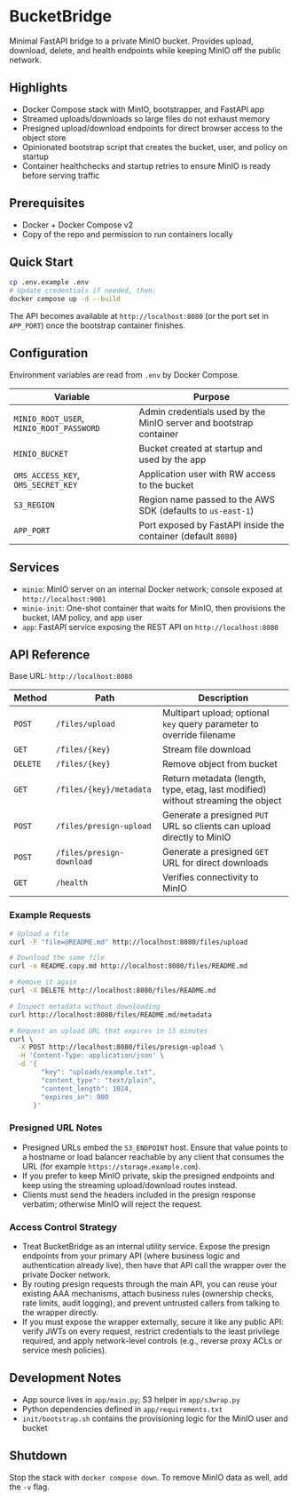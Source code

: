 # BucketBridge

Minimal FastAPI bridge to a private MinIO bucket. Provides upload, download, delete, and health endpoints while keeping MinIO off the public network.

## Highlights
- Docker Compose stack with MinIO, bootstrapper, and FastAPI app
- Streamed uploads/downloads so large files do not exhaust memory
- Presigned upload/download endpoints for direct browser access to the object store
- Opinionated bootstrap script that creates the bucket, user, and policy on startup
- Container healthchecks and startup retries to ensure MinIO is ready before serving traffic

## Prerequisites
- Docker + Docker Compose v2
- Copy of the repo and permission to run containers locally

## Quick Start
```bash
cp .env.example .env
# Update credentials if needed, then:
docker compose up -d --build
```

The API becomes available at `http://localhost:8080` (or the port set in `APP_PORT`) once the bootstrap container finishes.

## Configuration
Environment variables are read from `.env` by Docker Compose.

| Variable | Purpose |
| --- | --- |
| `MINIO_ROOT_USER`, `MINIO_ROOT_PASSWORD` | Admin credentials used by the MinIO server and bootstrap container |
| `MINIO_BUCKET` | Bucket created at startup and used by the app |
| `OMS_ACCESS_KEY`, `OMS_SECRET_KEY` | Application user with RW access to the bucket |
| `S3_REGION` | Region name passed to the AWS SDK (defaults to `us-east-1`) |
| `APP_PORT` | Port exposed by FastAPI inside the container (default `8080`) |

## Services
- `minio`: MinIO server on an internal Docker network; console exposed at `http://localhost:9001`
- `minio-init`: One-shot container that waits for MinIO, then provisions the bucket, IAM policy, and app user
- `app`: FastAPI service exposing the REST API on `http://localhost:8080`

## API Reference
Base URL: `http://localhost:8080`

| Method | Path | Description |
| --- | --- | --- |
| `POST` | `/files/upload` | Multipart upload; optional `key` query parameter to override filename |
| `GET` | `/files/{key}` | Stream file download |
| `DELETE` | `/files/{key}` | Remove object from bucket |
| `GET` | `/files/{key}/metadata` | Return metadata (length, type, etag, last modified) without streaming the object |
| `POST` | `/files/presign-upload` | Generate a presigned `PUT` URL so clients can upload directly to MinIO |
| `POST` | `/files/presign-download` | Generate a presigned `GET` URL for direct downloads |
| `GET` | `/health` | Verifies connectivity to MinIO |

### Example Requests
```bash
# Upload a file
curl -F "file=@README.md" http://localhost:8080/files/upload

# Download the same file
curl -o README.copy.md http://localhost:8080/files/README.md

# Remove it again
curl -X DELETE http://localhost:8080/files/README.md

# Inspect metadata without downloading
curl http://localhost:8080/files/README.md/metadata

# Request an upload URL that expires in 15 minutes
curl \
  -X POST http://localhost:8080/files/presign-upload \
  -H 'Content-Type: application/json' \
  -d '{
        "key": "uploads/example.txt",
        "content_type": "text/plain",
        "content_length": 1024,
        "expires_in": 900
      }'
```

### Presigned URL Notes
- Presigned URLs embed the `S3_ENDPOINT` host. Ensure that value points to a hostname or load balancer reachable by any client that consumes the URL (for example `https://storage.example.com`).
- If you prefer to keep MinIO private, skip the presigned endpoints and keep using the streaming upload/download routes instead.
- Clients must send the headers included in the presign response verbatim; otherwise MinIO will reject the request.

### Access Control Strategy
- Treat BucketBridge as an internal utility service. Expose the presign endpoints from your primary API (where business logic and authentication already live), then have that API call the wrapper over the private Docker network.
- By routing presign requests through the main API, you can reuse your existing AAA mechanisms, attach business rules (ownership checks, rate limits, audit logging), and prevent untrusted callers from talking to the wrapper directly.
- If you must expose the wrapper externally, secure it like any public API: verify JWTs on every request, restrict credentials to the least privilege required, and apply network-level controls (e.g., reverse proxy ACLs or service mesh policies).

## Development Notes
- App source lives in `app/main.py`; S3 helper in `app/s3wrap.py`
- Python dependencies defined in `app/requirements.txt`
- `init/bootstrap.sh` contains the provisioning logic for the MinIO user and bucket

## Shutdown
Stop the stack with `docker compose down`. To remove MinIO data as well, add the `-v` flag.
